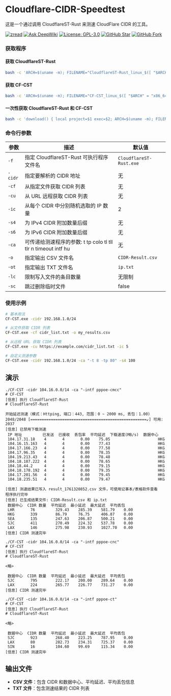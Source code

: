 # Cloudflare-CIDR-Speedtest

这是一个通过调用 CloudflareST-Rust 来测速 CloudFlare CIDR 的工具。

[![zread](https://img.shields.io/badge/Ask_Zread-_.svg?style=flat&color=00b0aa&labelColor=000000&logo=data%3Aimage%2Fsvg%2Bxml%3Bbase64%2CPHN2ZyB3aWR0aD0iMTYiIGhlaWdodD0iMTYiIHZpZXdCb3g9IjAgMCAxNiAxNiIgZmlsbD0ibm9uZSIgeG1sbnM9Imh0dHA6Ly93d3cudzMub3JnLzIwMDAvc3ZnIj4KPHBhdGggZD0iTTQuOTYxNTYgMS42MDAxSDIuMjQxNTZDMS44ODgxIDEuNjAwMSAxLjYwMTU2IDEuODg2NjQgMS42MDE1NiAyLjI0MDFWNC45NjAxQzEuNjAxNTYgNS4zMTM1NiAxLjg4ODEgNS42MDAxIDIuMjQxNTYgNS42MDAxSDQuOTYxNTZDNS4zMTUwMiA1LjYwMDEgNS42MDE1NiA1LjMxMzU2IDUuNjAxNTYgNC45NjAxVjIuMjQwMUM1LjYwMTU2IDEuODg2NjQgNS4zMTUwMiAxLjYwMDEgNC45NjE1NiAxLjYwMDFaIiBmaWxsPSIjZmZmIi8%2BCjxwYXRoIGQ9Ik00Ljk2MTU2IDEwLjM5OTlIMi4yNDE1NkMxLjg4ODEgMTAuMzk5OSAxLjYwMTU2IDEwLjY4NjQgMS42MDE1NiAxMS4wMzk5VjEzLjc1OTlDMS42MDE1NiAxNC4xMTM0IDEuODg4MSAxNC4zOTk5IDIuMjQxNTYgMTQuMzk5OUg0Ljk2MTU2QzUuMzE1MDIgMTQuMzk5OSA1LjYwMTU2IDE0LjExMzQgNS42MDE1NiAxMy43NTk5VjExLjAzOTlDNS42MDE1NiAxMC42ODY0IDUuMzE1MDIgMTAuMzk5OSA0Ljk2MTU2IDEwLjM5OTlaIiBmaWxsPSIjZmZmIi8%2BCjxwYXRoIGQ9Ik0xMy43NTg0IDEuNjAwMUgxMS4wMzg0QzEwLjY4NSAxLjYwMDEgMTAuMzk4NCAxLjg4NjY0IDEwLjM5ODQgMi4yNDAxVjQuOTYwMUMxMC4zOTg0IDUuMzEzNTYgMTAuNjg1IDUuNjAwMSAxMS4wMzg0IDUuNjAwMUgxMy43NTg0QzE0LjExMTkgNS42MDAxIDE0LjM5ODQgNS4zMTM1NiAxNC4zOTg0IDQuOTYwMVYyLjI0MDFDMTQuMzk4NCAxLjg4NjY0IDE0LjExMTkgMS42MDAxIDEzLjc1ODQgMS42MDAxWiIgZmlsbD0iI2ZmZiIvPgo8cGF0aCBkPSJNNCAxMkwxMiA0TDQgMTJaIiBmaWxsPSIjZmZmIi8%2BCjxwYXRoIGQ9Ik00IDEyTDEyIDQiIHN0cm9rZT0iI2ZmZiIgc3Ryb2tlLXdpZHRoPSIxLjUiIHN0cm9rZS1saW5lY2FwPSJyb3VuZCIvPgo8L3N2Zz4K&logoColor=ffffff)](https://zread.ai/GuangYu-yu/CF-CST)
[![Ask DeepWiki](https://deepwiki.com/badge.svg)](https://deepwiki.com/GuangYu-yu/CF-CST)
[![License: GPL-3.0](https://img.shields.io/badge/License-GPL%20v3-blue.svg)](https://www.gnu.org/licenses/gpl-3.0)
[![GitHub Star](https://img.shields.io/github/stars/GuangYu-yu/CF-CST.svg?style=flat-square&label=Star&color=00ADD8&logo=github)](https://github.com/GuangYu-yu/CF-CST)
[![GitHub Fork](https://img.shields.io/github/forks/GuangYu-yu/CF-CST.svg?style=flat-square&label=Fork&color=00ADD8&logo=github)](https://github.com/GuangYu-yu/CF-CST)

### 获取程序

#### 获取 CloudflareST-Rust

```bash
bash -c 'ARCH=$(uname -m); FILENAME="CloudflareST-Rust_linux_$([ "$ARCH" = "x86_64" ] && echo "amd64" || echo "arm64").tar.gz"; curl -ksSL https://github.com/GuangYu-yu/CloudFlare-DDNS/releases/download/setup/setup.sh | bash -s -- GuangYu-yu CloudflareST-Rust main-latest "$FILENAME" CloudflareST-Rust'
```

#### 获取 CF-CST
```bash
bash -c 'ARCH=$(uname -m); FILENAME="CF-CST_linux_$([ "$ARCH" = "x86_64" ] && echo "amd64" || echo "arm64").tar.gz"; curl -ksSL https://github.com/GuangYu-yu/CloudFlare-DDNS/releases/download/setup/setup.sh | bash -s -- GuangYu-yu CF-CST main-latest "$FILENAME" CF-CST'
```

#### 一次性获取 CloudflareST-Rust 和 CF-CST

```bash
bash -c 'download() { local project=$1 exec=$2; ARCH=$(uname -m); FILENAME="${exec}_linux_$([ "$ARCH" = "x86_64" ] && echo "amd64" || echo "arm64").tar.gz"; curl -ksSL https://github.com/GuangYu-yu/CloudFlare-DDNS/releases/download/setup/setup.sh | bash -s -- GuangYu-yu "$project" main-latest "$FILENAME" "$exec"; }; download CloudflareST-Rust CloudflareST-Rust && download CF-CST CF-CST'
```

### 命令行参数

| 参数 | 描述 | 默认值 |
|------|------|--------|
| `-f` | 指定 CloudflareST-Rust 可执行程序文件名 | `CloudflareST-Rust.exe` |
| `-cidr` | 指定要解析的 CIDR 地址 | 无 |
| `-cf` | 从指定文件获取 CIDR 列表 | 无 |
| `-cu` | 从 URL 远程获取 CIDR 列表 | 无 |
| `-ic` | 从每个 CIDR 中分别随机选取的 IP 数量 | 2 |
| `-s4` | 为 IPv4 CIDR 附加数量后缀 | 无 |
| `-s6` | 为 IPv6 CIDR 附加数量后缀 | 无 |
| `-ca` | 可传递给测速程序的参数: t tp colo tl tll tlr n timeout intf hu | 无 |
| `-o` | 指定输出 CSV 文件名 | `CIDR-Result.csv` |
| `-ot` | 指定输出 TXT 文件名 | `ip.txt` |
| `-lc` | 限制写入文件的条目数量 | 无限制 |
| `-sc` | 跳过删除临时文件 | false |

### 使用示例

```bash
# 基本用法
CF-CST.exe -cidr 192.168.1.0/24

# 从文件获取 CIDR 列表
CF-CST.exe -cf cidr_list.txt -o my_results.csv

# 从远程 URL 获取 CIDR 列表
CF-CST.exe -cu https://example.com/cidr_list.txt -ic 5

# 自定义测速参数
CF-CST.exe -cidr 192.168.1.0/24 -ca "-t 8 -tp 80" -s4 100
```

## 演示

```
./CF-CST -cidr 104.16.0.0/14 -ca "-intf pppoe-cmcc"
# CF-CST
[信息] 执行 CloudflareST-Rust
# CloudflareST-Rust

开始延迟测速（模式：Httping, 端口：443, 范围：0 ~ 2000 ms, 丢包：1.00)
2048/2048 [===================================================↙] 可用: 2037              
[信息] 已禁用下载测速
 IP 地址         已发送  已接收  丢包率  平均延迟  下载速度(MB/s)  数据中心 
 104.17.31.18    4       4       0.00    75.05                     HKG 
 104.16.15.163   4       4       0.00    77.43                     HKG 
 104.17.166.23   4       4       0.00    77.58                     HKG 
 104.17.96.35    4       4       0.00    78.35                     HKG 
 104.19.213.43   4       4       0.00    78.48                     HKG 
 104.18.187.222  4       4       0.00    78.65                     HKG 
 104.18.44.2     4       4       0.00    79.15                     HKG 
 104.18.178.192  4       4       0.00    79.35                     HKG 
 104.17.201.56   4       4       0.00    79.45                     HKG 
 104.18.235.51   4       4       0.00    79.47                     HKG 

[信息] 测速结果已写入 result_1761320852.csv 文件，可使用记事本/表格软件查看
程序执行完毕
[信息] 已生成结果文件: CIDR-Result.csv 和 ip.txt
 数据中心  CIDR 数量  平均延迟  最小延迟  最大延迟  平均丢包 
 LHR       76         329.43    285.39    581.79    0.00 
 HKG       339        86.79     76.75     406.87    0.00 
 SEA       135        247.63    206.87    500.21    0.00 
 SJC       411        270.49    224.32    537.78    0.00 
 LAX       146        275.98    230.93    1027.70   0.00 
[信息] CIDR 测速完毕
```

```
./CF-CST -cidr 104.16.0.0/14 -ca "-intf pppoe-cnc"
# CF-CST
[信息] 执行 CloudflareST-Rust
# CloudflareST-Rust

<略>

 数据中心  CIDR 数量  平均延迟  最小延迟  最大延迟  平均丢包 
 SJC       795        222.17    200.00    289.64    0.00 
 LAX       224        265.77    226.77    731.27    0.00 
[信息] CIDR 测速完毕
```

```
./CF-CST -cidr 104.16.0.0/14 -ca "-intf pppoe-ct"
# CF-CST
[信息] 执行 CloudflareST-Rust
# CloudflareST-Rust

<略>

 数据中心  CIDR 数量  平均延迟  最小延迟  最大延迟  平均丢包 
 SJC       923        268.40    223.25    787.95    0.00 
 LAX       80         282.73    234.31    725.37    0.00 
 SIN       16         104.60    99.69     115.34    0.00 
[信息] CIDR 测速完毕
```

## 输出文件

- **CSV 文件**：包含 CIDR 和数据中心、平均延迟、平均丢包信息
- **TXT 文件**：包含测速结果的 CIDR 列表
